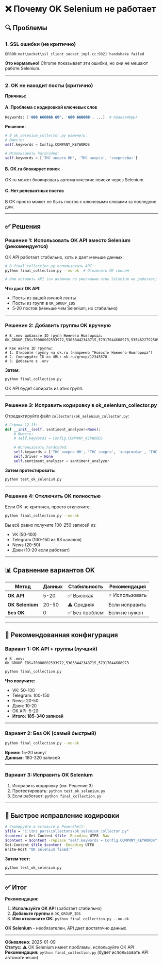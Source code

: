 # ❌ Почему OK Selenium не работает

## 🔍 Проблемы

### **1. SSL ошибки (не критично)**
```
ERROR:net\socket\ssl_client_socket_impl.cc:902] handshake failed
```
**Это нормально!** Chrome показывает эти ошибки, но они не мешают работе Selenium.

---

### **2. OK не находит посты (критично)**

**Причины:**

#### **A. Проблема с кодировкой ключевых слов**
```python
Keywords: ['��� ������ ��', '��� ������', ...]  # Кракозябры!
```

**Решение:**
```python
# В ok_selenium_collector.py изменить:
# Вместо:
self.keywords = Config.COMPANY_KEYWORDS

# Использовать hardcoded:
self.keywords = ['ТНС энерго НН', 'ТНС энерго', 'энергосбыт']
```

#### **B. OK.ru блокирует поиск**
OK.ru может блокировать автоматические поиски через Selenium.

#### **C. Нет релевантных постов**
В OK просто может не быть постов с ключевыми словами за последние дни.

---

## ✅ Решения

### **Решение 1: Использовать OK API вместо Selenium (рекомендуется)**

OK API работает стабильно, хоть и дает меньше данных:

```bash
# В final_collection.py использовать API:
python final_collection.py --no-ok  # Отключить OK совсем

# Или оставить API (он включен по умолчанию если Selenium не работает)
```

**Что даст OK API:**
- Посты из вашей личной ленты
- Посты из групп в `OK_GROUP_IDS`
- 5-20 постов (меньше чем Selenium, но стабильно)

---

### **Решение 2: Добавить группы OK вручную**

```env
# В .env добавьте ID групп Нижнего Новгорода:
OK_GROUP_IDS=70000002593972,53038442348715,57917644668973,53546227925099

# Как найти ID группы:
# 1. Откройте группу на ok.ru (например "Новости Нижнего Новгорода")
# 2. Скопируйте ID из URL: ok.ru/group/12345678
# 3. Добавьте в .env
```

**Затем:**
```bash
python final_collection.py
```

OK API будет собирать из этих групп.

---

### **Решение 3: Исправить кодировку в ok_selenium_collector.py**

Отредактируйте файл `collectors/ok_selenium_collector.py`:

```python
# Строка 12-13:
def __init__(self, sentiment_analyzer=None):
    # Вместо:
    # self.keywords = Config.COMPANY_KEYWORDS
    
    # Использовать hardcoded:
    self.keywords = ['ТНС энерго НН', 'ТНС энерго', 'энергосбыт', 'ТНС']
    self.driver = None
    self.sentiment_analyzer = sentiment_analyzer
```

**Затем протестировать:**
```bash
python test_ok_selenium.py
```

---

### **Решение 4: Отключить OK полностью**

Если OK не критичен, просто отключите:

```bash
python final_collection.py --no-ok
```

Вы всё равно получите 100-250 записей из:
- VK (50-100)
- Telegram (100-150 из 93 каналов)
- News (20-50)
- Дзен (10-20 если работает)

---

## 📊 Сравнение вариантов OK

| Метод | Данных | Стабильность | Рекомендация |
|-------|--------|--------------|--------------|
| **OK API** | 5-20 | ✅ Высокая | ⭐ Использовать |
| **OK Selenium** | 20-50 | ⚠️ Средняя | Если исправить |
| **Без OK** | 0 | ✅ Без проблем | Если не нужен |

---

## 🚀 Рекомендованная конфигурация

### **Вариант 1: OK API + группы (лучший)**

```env
# В .env:
OK_GROUP_IDS=70000002593972,53038442348715,57917644668973
```

```bash
python final_collection.py
```

**Что получите:**
- VK: 50-100
- Telegram: 100-150
- News: 20-50
- Дзен: 10-20
- OK API: 5-20
- **Итого: 185-340 записей**

---

### **Вариант 2: Без OK (самый быстрый)**

```bash
python final_collection.py --no-ok
```

**Время:** 15-20 минут  
**Данных:** 180-320 записей

---

### **Вариант 3: Исправить OK Selenium**

1. Исправить кодировку (см. Решение 3)
2. Протестировать: `python test_ok_selenium.py`
3. Если работает: `python final_collection.py`

---

## 🔧 Быстрое исправление кодировки

```bash
# Скопируйте и вставьте в PowerShell:
$file = "C:\tns_pars\collectors\ok_selenium_collector.py"
$content = Get-Content $file -Encoding UTF8 -Raw
$content = $content -replace "self.keywords = Config.COMPANY_KEYWORDS", "self.keywords = ['ТНС энерго НН', 'ТНС энерго', 'энергосбыт', 'ТНС']"
Set-Content $file $content -Encoding UTF8
Write-Host "OK Selenium fixed!"
```

**Затем тест:**
```bash
python test_ok_selenium.py
```

---

## ✅ Итог

**Рекомендация:** 
1. **Используйте OK API** (работает стабильно)
2. **Добавьте группы** в `OK_GROUP_IDS`
3. **Или отключите OK:** `python final_collection.py --no-ok`

**OK Selenium** - необязателен, API дает достаточно данных.

---

**Обновлено:** 2025-01-09  
**Статус:** ⚠️ OK Selenium имеет проблемы, используйте OK API  
**Рекомендация:** `python final_collection.py` (будет использовать API автоматически)
